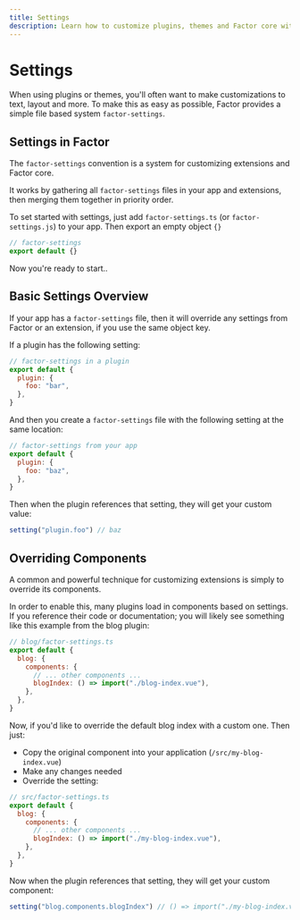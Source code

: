 ```yaml
---
title: Settings
description: Learn how to customize plugins, themes and Factor core with settings
---
```


# Settings

When using plugins or themes, you'll often want to make customizations to text, layout and more. To make this as easy as possible, Factor provides a simple file based system `factor-settings`.

## Settings in Factor

The `factor-settings` convention is a system for customizing extensions and Factor core.

It works by gathering all `factor-settings` files in your app and extensions, then merging them together in priority order.

To set started with settings, just add `factor-settings.ts` (or `factor-settings.js`) to your app. Then export an empty object `{}`

```js
// factor-settings
export default {}
```

Now you're ready to start..

## Basic Settings Overview

If your app has a `factor-settings` file, then it will override any settings from Factor or an extension, if you use the same object key.

If a plugin has the following setting:

```js
// factor-settings in a plugin
export default {
  plugin: {
    foo: "bar",
  },
}
```

And then you create a `factor-settings` file with the following setting at the same location:

```js
// factor-settings from your app
export default {
  plugin: {
    foo: "baz",
  },
}
```

Then when the plugin references that setting, they will get your custom value:

```js
setting("plugin.foo") // baz
```

## Overriding Components

A common and powerful technique for customizing extensions is simply to override its components.

In order to enable this, many plugins load in components based on settings. If you reference their code or documentation; you will likely see something like this example from the blog plugin:

```js
// blog/factor-settings.ts
export default {
  blog: {
    components: {
      // ... other components ...
      blogIndex: () => import("./blog-index.vue"),
    },
  },
}
```

Now, if you'd like to override the default blog index with a custom one. Then just:

- Copy the original component into your application (`/src/my-blog-index.vue`)
- Make any changes needed
- Override the setting:

```js
// src/factor-settings.ts
export default {
  blog: {
    components: {
      // ... other components ...
      blogIndex: () => import("./my-blog-index.vue"),
    },
  },
}
```

Now when the plugin references that setting, they will get your custom component:

```js
setting("blog.components.blogIndex") // () => import("./my-blog-index.vue"),
```
